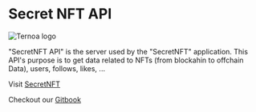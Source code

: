 # Secret NFT API

![Ternoa logo](https://user-images.githubusercontent.com/15839293/135729256-e05e614c-9359-424c-bb52-87b97d475ed9.png)


"SecretNFT API" is the server used by the "SecretNFT" application. 
This API's purpose is to get data related to NFTs (from blockahin to offchain Data), users, follows, likes, ...

Visit [SecretNFT](https://www.secret-nft.com/)

Checkout our [Gitbook](https://ternoa-2.gitbook.io/marketplace-api/)